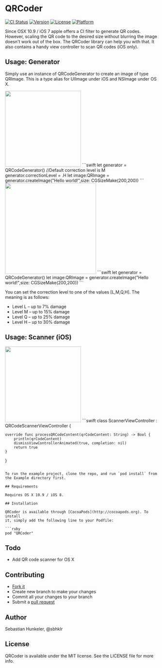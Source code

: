 # QRCoder

[![CI Status](http://img.shields.io/travis/sbhklr/QRCoder.svg?style=flat)](https://travis-ci.org/sbhklr/QRCoder)
[![Version](https://img.shields.io/cocoapods/v/QRCoder.svg?style=flat)](http://cocoapods.org/pods/QRCoder)
[![License](https://img.shields.io/cocoapods/l/QRCoder.svg?style=flat)](http://cocoapods.org/pods/QRCoder)
[![Platform](https://img.shields.io/cocoapods/p/QRCoder.svg?style=flat)](http://cocoapods.org/pods/QRCoder)

Since OSX 10.9 / iOS 7 apple offers a CI filter to generate QR codes.
However, scaling the QR code to the desired size without blurring the image doesn't work out of the box. The QRCoder library can help you with that. It also contains a handy view controller to scan QR codes (iOS only).

## Usage: Generator

Simply use an instance of QRCodeGenerator to create an image of type QRImage. This is a type alias for UIImage under iOS and NSImage under OS X.

<img src="https://raw.githubusercontent.com/sbhklr/QRCoder/master/screenshots/ios_code.png" width="250" />
```swift
let generator = QRCodeGenerator()
//Default correction level is M
generator.correctionLevel = .H
let image:QRImage = generator.createImage("Hello world!",size: CGSizeMake(200,200))
```
<img src="https://raw.githubusercontent.com/sbhklr/QRCoder/master/screenshots/osx_code.png" width="300" />
```swift
let generator = QRCodeGenerator()
let image:QRImage = generator.createImage("Hello world!",size: CGSizeMake(200,200))
```

You can set the correction level to one of the values [L,M,Q,H]. The meaning is as follows:

- Level L – up to 7% damage
- Level M – up to 15% damage
- Level Q – up to 25% damage
- Level H – up to 30% damage

## Usage: Scanner (iOS)

<img src="https://raw.githubusercontent.com/sbhklr/QRCoder/master/screenshots/ios_scanner.png" width="250" />
```swift
class ScannerViewController : QRCodeScannerViewController {

    override func processQRCodeContent(qrCodeContent: String) -> Bool {
        println(qrCodeContent)
        dismissViewControllerAnimated(true, completion: nil)
        return true
    }

}
```

To run the example project, clone the repo, and run `pod install` from the Example directory first.

## Requirements

Requires OS X 10.9 / iOS 8.

## Installation

QRCoder is available through [CocoaPods](http://cocoapods.org). To install
it, simply add the following line to your Podfile:

```ruby
pod "QRCoder"
```

## Todo

* Add QR code scanner for OS X

## Contributing

* [Fork it](http://help.github.com/forking/)
* Create new branch to make your changes
* Commit all your changes to your branch
* Submit a [pull request](http://help.github.com/pull-requests/)

## Author

Sebastian Hunkeler, @sbhklr

## License

QRCoder is available under the MIT license. See the LICENSE file for more info.
